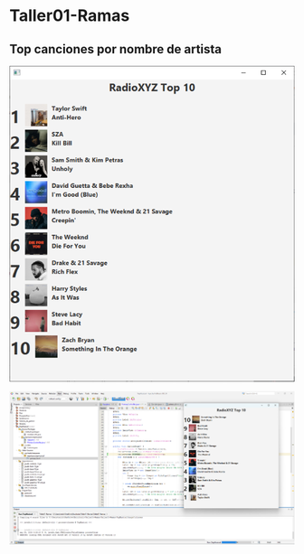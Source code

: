 # Taller01-Ramas


## Top canciones por nombre de artista
![Top canciones con nombre de artista](Top-canciones-artista.png)

![cambio_orden_descendente](cambio_orden_descendente.png)

